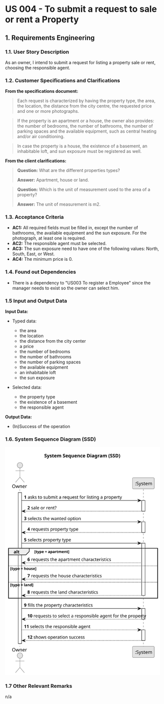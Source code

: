 # US 004 - To submit a request to sale or rent a Property

## 1. Requirements Engineering


### 1.1. User Story Description


As an owner, I intend to submit a request for listing a property sale or rent,
choosing the responsible agent.



### 1.2. Customer Specifications and Clarifications 


**From the specifications document:**

>  Each request is characterized by having the property type,
the area, the location, the distance from the city centre, the requested price and one or more
photographs. 


>  If the property is an apartment or a house, the owner also provides: the number of
bedrooms, the number of bathrooms, the number of parking spaces and the available equipment,
such as central heating and/or air conditioning. 

>  In case the property is a house, the existence of a
basement, an inhabitable loft, and sun exposure must be registered as well.



**From the client clarifications:**

> **Question:** What are the different properties types?
>
> **Answer:** Apartment, house or land.


> **Question:** Which is the unit of measurement used to the area of a property?
>  
> **Answer:** The unit of measurement is m2.


### 1.3. Acceptance Criteria


* **AC1:** All required fields must be filled in, except the number of bathrooms, the available equipment and the sun exposure. For the photograph, at least one is required.
* **AC2:** The responsible agent must be selected.
* **AC3:** The sun exposure need to have one of the following values: North, South, East, or West.
* **AC4:** The minimum price is 0.


### 1.4. Found out Dependencies


* There is a dependency to "US003 To register a Employee" since the manager needs to exist so the owner can select him.


### 1.5 Input and Output Data


**Input Data:**

* Typed data:
	* the area
	* the location
	* the distance from the city center
	* a price
	* the number of bedrooms
    * the number of bathrooms
    * the number of parking spaces
    * the available equipment
    * an inhabitable loft
    * the sun exposure
	
* Selected data:
	* the property type
    * the existence of a basement
    * the responsible agent


**Output Data:**

* (In)Success of the operation

### 1.6. System Sequence Diagram (SSD)

![System Sequence Diagram](svg/us004-system-sequence-diagram.svg)

### 1.7 Other Relevant Remarks

n/a